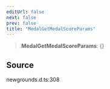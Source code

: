 ```yaml
---
editUrl: false
next: false
prev: false
title: "MedalGetMedalScoreParams"
---
```


> **MedalGetMedalScoreParams**: \{}

## Source

newgrounds.d.ts:308
